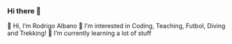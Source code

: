 ### Hi there 👋

👋 Hi, I’m Rodrigo Albano
👀 I’m interested in Coding, Teaching, Futbol, Diving and Trekking!
🌱 I’m currently learning a lot of stuff

<!--
**albanorodrigo/albanorodrigo** is a ✨ _special_ ✨ repository because its `README.md` (this file) appears on your GitHub profile.

Here are some ideas to get you started:

- 🔭 I’m currently working on ...
- 🌱 I’m currently learning ...
- 👯 I’m looking to collaborate on ...
- 🤔 I’m looking for help with ...
- 💬 Ask me about ...
- 📫 How to reach me: ...
- 😄 Pronouns: ...
- ⚡ Fun fact: ...
-->
